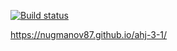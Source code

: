 [![Build status](https://ci.appveyor.com/api/projects/status/q9i77ma0sn8uw85u?svg=true)](https://ci.appveyor.com/project/nugmanov87/ahj-3-1)

https://nugmanov87.github.io/ahj-3-1/
